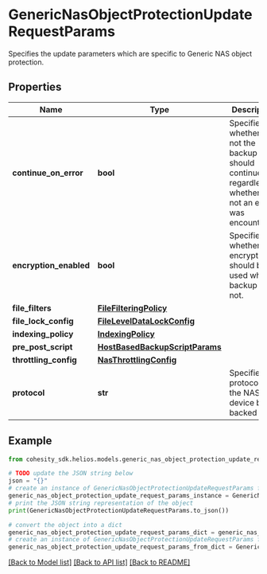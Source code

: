 # GenericNasObjectProtectionUpdateRequestParams

Specifies the update parameters which are specific to Generic NAS object protection.

## Properties

Name | Type | Description | Notes
------------ | ------------- | ------------- | -------------
**continue_on_error** | **bool** | Specifies whether or not the backup should continue regardless of whether or not an error was encountered. | [optional] 
**encryption_enabled** | **bool** | Specifies whether the encryption should be used while backup or not. | [optional] 
**file_filters** | [**FileFilteringPolicy**](FileFilteringPolicy.md) |  | [optional] 
**file_lock_config** | [**FileLevelDataLockConfig**](FileLevelDataLockConfig.md) |  | [optional] 
**indexing_policy** | [**IndexingPolicy**](IndexingPolicy.md) |  | [optional] 
**pre_post_script** | [**HostBasedBackupScriptParams**](HostBasedBackupScriptParams.md) |  | [optional] 
**throttling_config** | [**NasThrottlingConfig**](NasThrottlingConfig.md) |  | [optional] 
**protocol** | **str** | Specifies the protocol of the NAS device being backed up. | [optional] 

## Example

```python
from cohesity_sdk.helios.models.generic_nas_object_protection_update_request_params import GenericNasObjectProtectionUpdateRequestParams

# TODO update the JSON string below
json = "{}"
# create an instance of GenericNasObjectProtectionUpdateRequestParams from a JSON string
generic_nas_object_protection_update_request_params_instance = GenericNasObjectProtectionUpdateRequestParams.from_json(json)
# print the JSON string representation of the object
print(GenericNasObjectProtectionUpdateRequestParams.to_json())

# convert the object into a dict
generic_nas_object_protection_update_request_params_dict = generic_nas_object_protection_update_request_params_instance.to_dict()
# create an instance of GenericNasObjectProtectionUpdateRequestParams from a dict
generic_nas_object_protection_update_request_params_from_dict = GenericNasObjectProtectionUpdateRequestParams.from_dict(generic_nas_object_protection_update_request_params_dict)
```
[[Back to Model list]](../README.md#documentation-for-models) [[Back to API list]](../README.md#documentation-for-api-endpoints) [[Back to README]](../README.md)


